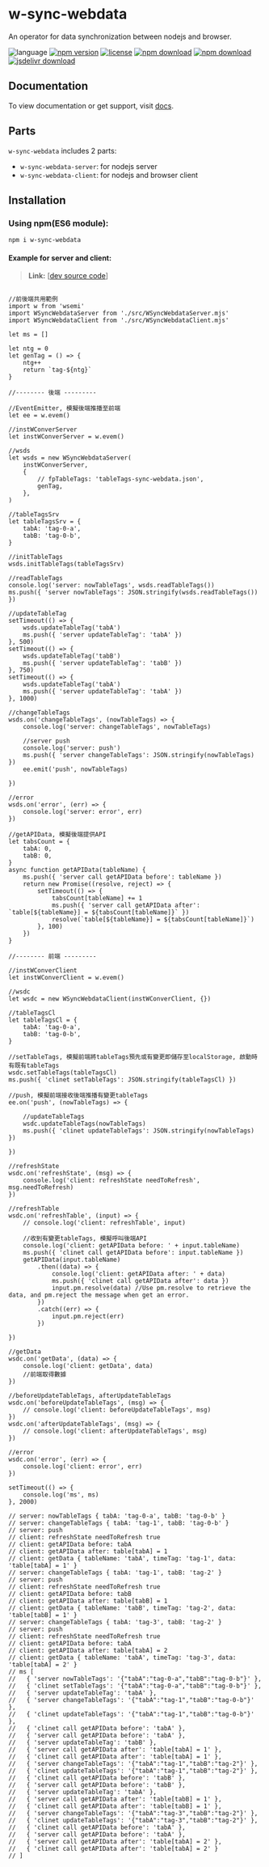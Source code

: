 # w-sync-webdata
An operator for data synchronization between nodejs and browser.

![language](https://img.shields.io/badge/language-JavaScript-orange.svg) 
[![npm version](http://img.shields.io/npm/v/w-sync-webdata.svg?style=flat)](https://npmjs.org/package/w-sync-webdata) 
[![license](https://img.shields.io/npm/l/w-sync-webdata.svg?style=flat)](https://npmjs.org/package/w-sync-webdata) 
[![npm download](https://img.shields.io/npm/dt/w-sync-webdata.svg)](https://npmjs.org/package/w-sync-webdata) 
[![npm download](https://img.shields.io/npm/dm/w-sync-webdata.svg)](https://npmjs.org/package/w-sync-webdata) 
[![jsdelivr download](https://img.shields.io/jsdelivr/npm/hm/w-sync-webdata.svg)](https://www.jsdelivr.com/package/npm/w-sync-webdata)

## Documentation
To view documentation or get support, visit [docs](https://yuda-lyu.github.io/w-sync-webdata/WSyncWebdataServer.html).

## Parts
`w-sync-webdata` includes 2 parts: 
* `w-sync-webdata-server`: for nodejs server
* `w-sync-webdata-client`: for nodejs and browser client

## Installation

### Using npm(ES6 module):
```alias
npm i w-sync-webdata
```

#### Example for server and client:
> **Link:** [[dev source code](https://github.com/yuda-lyu/w-sync-webdata/blob/master/srvscla.mjs)]
```alias

//前後端共用範例
import w from 'wsemi'
import WSyncWebdataServer from './src/WSyncWebdataServer.mjs'
import WSyncWebdataClient from './src/WSyncWebdataClient.mjs'

let ms = []

let ntg = 0
let genTag = () => {
    ntg++
    return `tag-${ntg}`
}

//-------- 後端 ---------

//EventEmitter, 模擬後端推播至前端
let ee = w.evem()

//instWConverServer
let instWConverServer = w.evem()

//wsds
let wsds = new WSyncWebdataServer(
    instWConverServer,
    {
        // fpTableTags: 'tableTags-sync-webdata.json',
        genTag,
    },
)

//tableTagsSrv
let tableTagsSrv = {
    tabA: 'tag-0-a',
    tabB: 'tag-0-b',
}

//initTableTags
wsds.initTableTags(tableTagsSrv)

//readTableTags
console.log('server: nowTableTags', wsds.readTableTags())
ms.push({ 'server nowTableTags': JSON.stringify(wsds.readTableTags()) })

//updateTableTag
setTimeout(() => {
    wsds.updateTableTag('tabA')
    ms.push({ 'server updateTableTag': 'tabA' })
}, 500)
setTimeout(() => {
    wsds.updateTableTag('tabB')
    ms.push({ 'server updateTableTag': 'tabB' })
}, 750)
setTimeout(() => {
    wsds.updateTableTag('tabA')
    ms.push({ 'server updateTableTag': 'tabA' })
}, 1000)

//changeTableTags
wsds.on('changeTableTags', (nowTableTags) => {
    console.log('server: changeTableTags', nowTableTags)

    //server push
    console.log('server: push')
    ms.push({ 'server changeTableTags': JSON.stringify(nowTableTags) })
    ee.emit('push', nowTableTags)

})

//error
wsds.on('error', (err) => {
    console.log('server: error', err)
})

//getAPIData, 模擬後端提供API
let tabsCount = {
    tabA: 0,
    tabB: 0,
}
async function getAPIData(tableName) {
    ms.push({ 'server call getAPIData before': tableName })
    return new Promise((resolve, reject) => {
        setTimeout(() => {
            tabsCount[tableName] += 1
            ms.push({ 'server call getAPIData after': `table[${tableName}] = ${tabsCount[tableName]}` })
            resolve(`table[${tableName}] = ${tabsCount[tableName]}`)
        }, 100)
    })
}

//-------- 前端 ---------

//instWConverClient
let instWConverClient = w.evem()

//wsdc
let wsdc = new WSyncWebdataClient(instWConverClient, {})

//tableTagsCl
let tableTagsCl = {
    tabA: 'tag-0-a',
    tabB: 'tag-0-b',
}

//setTableTags, 模擬前端將tableTags預先或有變更即儲存至localStorage, 啟動時有既有tableTags
wsdc.setTableTags(tableTagsCl)
ms.push({ 'clinet setTableTags': JSON.stringify(tableTagsCl) })

//push, 模擬前端接收後端推播有變更tableTags
ee.on('push', (nowTableTags) => {

    //updateTableTags
    wsdc.updateTableTags(nowTableTags)
    ms.push({ 'clinet updateTableTags': JSON.stringify(nowTableTags) })

})

//refreshState
wsdc.on('refreshState', (msg) => {
    console.log('client: refreshState needToRefresh', msg.needToRefresh)
})

//refreshTable
wsdc.on('refreshTable', (input) => {
    // console.log('client: refreshTable', input)

    //收到有變更tableTags, 模擬呼叫後端API
    console.log('client: getAPIData before: ' + input.tableName)
    ms.push({ 'clinet call getAPIData before': input.tableName })
    getAPIData(input.tableName)
        .then((data) => {
            console.log('client: getAPIData after: ' + data)
            ms.push({ 'clinet call getAPIData after': data })
            input.pm.resolve(data) //Use pm.resolve to retrieve the data, and pm.reject the message when get an error.
        })
        .catch((err) => {
            input.pm.reject(err)
        })

})

//getData
wsdc.on('getData', (data) => {
    console.log('client: getData', data)
    //前端取得數據
})

//beforeUpdateTableTags, afterUpdateTableTags
wsdc.on('beforeUpdateTableTags', (msg) => {
    // console.log('client: beforeUpdateTableTags', msg)
})
wsdc.on('afterUpdateTableTags', (msg) => {
    // console.log('client: afterUpdateTableTags', msg)
})

//error
wsdc.on('error', (err) => {
    console.log('client: error', err)
})

setTimeout(() => {
    console.log('ms', ms)
}, 2000)

// server: nowTableTags { tabA: 'tag-0-a', tabB: 'tag-0-b' }
// server: changeTableTags { tabA: 'tag-1', tabB: 'tag-0-b' }
// server: push
// client: refreshState needToRefresh true
// client: getAPIData before: tabA
// client: getAPIData after: table[tabA] = 1
// client: getData { tableName: 'tabA', timeTag: 'tag-1', data: 'table[tabA] = 1' }
// server: changeTableTags { tabA: 'tag-1', tabB: 'tag-2' }
// server: push
// client: refreshState needToRefresh true
// client: getAPIData before: tabB
// client: getAPIData after: table[tabB] = 1
// client: getData { tableName: 'tabB', timeTag: 'tag-2', data: 'table[tabB] = 1' }
// server: changeTableTags { tabA: 'tag-3', tabB: 'tag-2' }
// server: push
// client: refreshState needToRefresh true
// client: getAPIData before: tabA
// client: getAPIData after: table[tabA] = 2
// client: getData { tableName: 'tabA', timeTag: 'tag-3', data: 'table[tabA] = 2' }
// ms [
//   { 'server nowTableTags': '{"tabA":"tag-0-a","tabB":"tag-0-b"}' },
//   { 'clinet setTableTags': '{"tabA":"tag-0-a","tabB":"tag-0-b"}' },
//   { 'server updateTableTag': 'tabA' },
//   { 'server changeTableTags': '{"tabA":"tag-1","tabB":"tag-0-b"}' },
//   { 'clinet updateTableTags': '{"tabA":"tag-1","tabB":"tag-0-b"}' },
//   { 'clinet call getAPIData before': 'tabA' },
//   { 'server call getAPIData before': 'tabA' },
//   { 'server updateTableTag': 'tabB' },
//   { 'server call getAPIData after': 'table[tabA] = 1' },
//   { 'clinet call getAPIData after': 'table[tabA] = 1' },
//   { 'server changeTableTags': '{"tabA":"tag-1","tabB":"tag-2"}' },
//   { 'clinet updateTableTags': '{"tabA":"tag-1","tabB":"tag-2"}' },
//   { 'clinet call getAPIData before': 'tabB' },
//   { 'server call getAPIData before': 'tabB' },
//   { 'server updateTableTag': 'tabA' },
//   { 'server call getAPIData after': 'table[tabB] = 1' },
//   { 'clinet call getAPIData after': 'table[tabB] = 1' },
//   { 'server changeTableTags': '{"tabA":"tag-3","tabB":"tag-2"}' },
//   { 'clinet updateTableTags': '{"tabA":"tag-3","tabB":"tag-2"}' },
//   { 'clinet call getAPIData before': 'tabA' },
//   { 'server call getAPIData before': 'tabA' },
//   { 'server call getAPIData after': 'table[tabA] = 2' },
//   { 'clinet call getAPIData after': 'table[tabA] = 2' }
// ]
```
